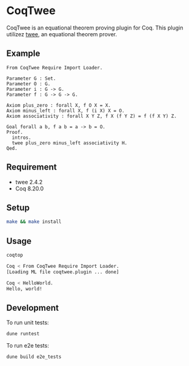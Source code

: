 # CoqTwee

CoqTwee is an equational theorem proving plugin for Coq.
This plugin utilizez [twee](https://nick8325.github.io/twee/), an equational theorem prover.

## Example

```coq
From CoqTwee Require Import Loader.

Parameter G : Set.
Parameter O : G.
Parameter i : G -> G.
Parameter f : G -> G -> G.

Axiom plus_zero : forall X, f O X = X.
Axiom minus_left : forall X, f (i X) X = O.
Axiom associativity : forall X Y Z, f X (f Y Z) = f (f X Y) Z.

Goal forall a b, f a b = a -> b = O.
Proof.
  intros.
  twee plus_zero minus_left associativity H.
Qed.
```

## Requirement

- twee 2.4.2
- Coq 8.20.0

## Setup

```bash
make && make install
```

## Usage

```bash
coqtop

Coq < From CoqTwee Require Import Loader.
[Loading ML file coqtwee.plugin ... done]

Coq < HelloWorld.
Hello, world!
```

## Development

To run unit tests:

```bash
dune runtest
```

To run e2e tests:

```bash
dune build e2e_tests
```
